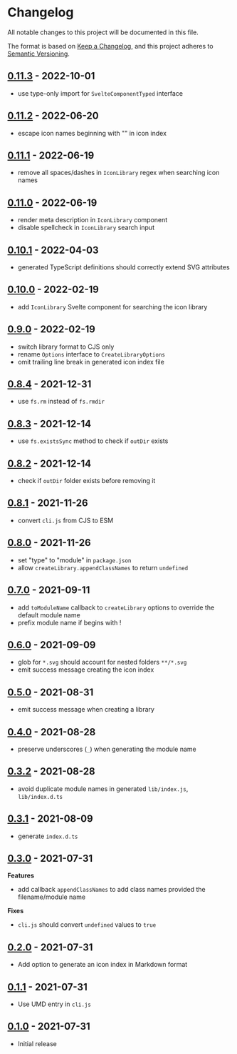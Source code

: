 # Changelog

All notable changes to this project will be documented in this file.

The format is based on [Keep a Changelog](https://keepachangelog.com/en/1.0.0/),
and this project adheres to [Semantic Versioning](https://semver.org/spec/v2.0.0.html).

<!--
## Unreleased

- support multiple glob paths
- configure default width/height for the `svg` element
- preprocessor to re-write icon imports
- option to generate `METADATA.json`, which contains icon library info in JSON format
- auto-generate `README.md` docs
- capitalize character following `_`?
- verbose: print out icon names -->

## [0.11.3](https://github.com/metonym/svelvg/releases/tag/v0.11.3) - 2022-10-01

- use type-only import for `SvelteComponentTyped` interface

## [0.11.2](https://github.com/metonym/svelvg/releases/tag/v0.11.2) - 2022-06-20

- escape icon names beginning with "\" in icon index

## [0.11.1](https://github.com/metonym/svelvg/releases/tag/v0.11.1) - 2022-06-19

- remove all spaces/dashes in `IconLibrary` regex when searching icon names

## [0.11.0](https://github.com/metonym/svelvg/releases/tag/v0.11.0) - 2022-06-19

- render meta description in `IconLibrary` component
- disable spellcheck in `IconLibrary` search input

## [0.10.1](https://github.com/metonym/svelvg/releases/tag/v0.10.1) - 2022-04-03

- generated TypeScript definitions should correctly extend SVG attributes

## [0.10.0](https://github.com/metonym/svelvg/releases/tag/v0.10.0) - 2022-02-19

- add `IconLibrary` Svelte component for searching the icon library

## [0.9.0](https://github.com/metonym/svelvg/releases/tag/v0.9.0) - 2022-02-19

- switch library format to CJS only
- rename `Options` interface to `CreateLibraryOptions`
- omit trailing line break in generated icon index file

## [0.8.4](https://github.com/metonym/svelvg/releases/tag/v0.8.4) - 2021-12-31

- use `fs.rm` instead of `fs.rmdir`

## [0.8.3](https://github.com/metonym/svelvg/releases/tag/v0.8.3) - 2021-12-14

- use `fs.existsSync` method to check if `outDir` exists

## [0.8.2](https://github.com/metonym/svelvg/releases/tag/v0.8.2) - 2021-12-14

- check if `outDir` folder exists before removing it

## [0.8.1](https://github.com/metonym/svelvg/releases/tag/v0.8.1) - 2021-11-26

- convert `cli.js` from CJS to ESM

## [0.8.0](https://github.com/metonym/svelvg/releases/tag/v0.8.0) - 2021-11-26

- set "type" to "module" in `package.json`
- allow `createLibrary.appendClassNames` to return `undefined`

## [0.7.0](https://github.com/metonym/svelvg/releases/tag/v0.7.0) - 2021-09-11

- add `toModuleName` callback to `createLibrary` options to override the default module name
- prefix module name if begins with !

## [0.6.0](https://github.com/metonym/svelvg/releases/tag/v0.6.0) - 2021-09-09

- glob for `*.svg` should account for nested folders `**/*.svg`
- emit success message creating the icon index

## [0.5.0](https://github.com/metonym/svelvg/releases/tag/v0.5.0) - 2021-08-31

- emit success message when creating a library

## [0.4.0](https://github.com/metonym/svelvg/releases/tag/v0.4.0) - 2021-08-28

- preserve underscores (`_`) when generating the module name

## [0.3.2](https://github.com/metonym/svelvg/releases/tag/v0.3.2) - 2021-08-28

- avoid duplicate module names in generated `lib/index.js`, `lib/index.d.ts`

## [0.3.1](https://github.com/metonym/svelvg/releases/tag/v0.3.1) - 2021-08-09

- generate `index.d.ts`

## [0.3.0](https://github.com/metonym/svelvg/releases/tag/v0.3.0) - 2021-07-31

**Features**

- add callback `appendClassNames` to add class names provided the filename/module name

**Fixes**

- `cli.js` should convert `undefined` values to `true`

## [0.2.0](https://github.com/metonym/svelvg/releases/tag/v0.2.0) - 2021-07-31

- Add option to generate an icon index in Markdown format

## [0.1.1](https://github.com/metonym/svelvg/releases/tag/v0.1.1) - 2021-07-31

- Use UMD entry in `cli.js`

## [0.1.0](https://github.com/metonym/svelvg/releases/tag/v0.1.0) - 2021-07-31

- Initial release

